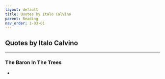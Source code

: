 ```yaml
---
layout: default
title: Quotes by Italo Calvino
parent: Reading
nav_order: 1-03-01
---
```


## Quotes by Italo Calvino

---

### The Baron In The Trees

* 
